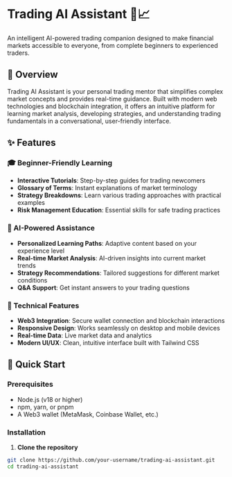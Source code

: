# Trading AI Assistant 🤖📈

An intelligent AI-powered trading companion designed to make financial markets accessible to everyone, from complete beginners to experienced traders.

## 🌟 Overview

Trading AI Assistant is your personal trading mentor that simplifies complex market concepts and provides real-time guidance. Built with modern web technologies and blockchain integration, it offers an intuitive platform for learning market analysis, developing strategies, and understanding trading fundamentals in a conversational, user-friendly interface.

## ✨ Features

### 🎓 Beginner-Friendly Learning
- **Interactive Tutorials**: Step-by-step guides for trading newcomers
- **Glossary of Terms**: Instant explanations of market terminology
- **Strategy Breakdowns**: Learn various trading approaches with practical examples
- **Risk Management Education**: Essential skills for safe trading practices

### 🤖 AI-Powered Assistance
- **Personalized Learning Paths**: Adaptive content based on your experience level
- **Real-time Market Analysis**: AI-driven insights into current market trends
- **Strategy Recommendations**: Tailored suggestions for different market conditions
- **Q&A Support**: Get instant answers to your trading questions

### 🔧 Technical Features
- **Web3 Integration**: Secure wallet connection and blockchain interactions
- **Responsive Design**: Works seamlessly on desktop and mobile devices
- **Real-time Data**: Live market data and analytics
- **Modern UI/UX**: Clean, intuitive interface built with Tailwind CSS

## 🚀 Quick Start

### Prerequisites
- Node.js (v18 or higher)
- npm, yarn, or pnpm
- A Web3 wallet (MetaMask, Coinbase Wallet, etc.)

### Installation

1. **Clone the repository**
```bash
git clone https://github.com/your-username/trading-ai-assistant.git
cd trading-ai-assistant
